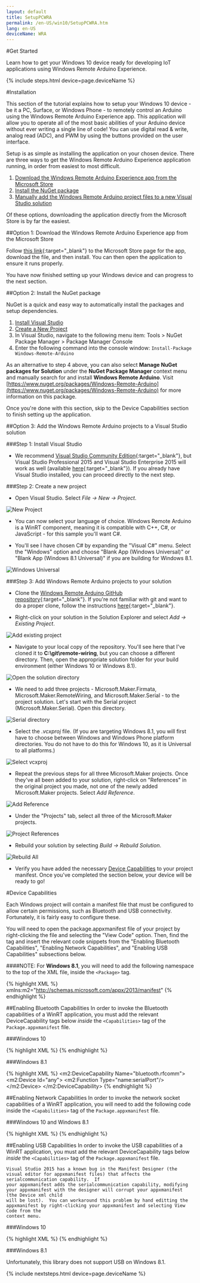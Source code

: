 ```yaml
---
layout: default
title: SetupPCWRA
permalink: /en-US/win10/SetupPCWRA.htm
lang: en-US
deviceName: WRA
---
```


#Get Started

Learn how to get your Windows 10 device ready for developing IoT applications using Windows Remote Arduino Experience.

{% include steps.html device=page.deviceName %}

#Installation

This section of the tutorial explains how to setup your Windows 10 device - be it a PC, Surface, or Windows Phone - to remotely control an Arduino using the Windows Remote Arduino Experience app.  This application will allow you to operate all of the most basic abilities of your Arduino device without ever writing a single line of code! You can use digital read & write, analog read (ADC), and PWM by using the buttons provided on the user interface.  

Setup is as simple as installing the application on your chosen device.  There are three ways to get the Windows Remote Arduino Experience application running, in order from easiest to most difficult.

1. [Download the Windows Remote Arduino Experience app from the Microsoft Store](#option-1-download-the-windows-remote-arduino-experience-app-from-the-microsoft-store)
2. [Install the NuGet package](#option-2-install-the-nuget-package)
3. [Manually add the Windows Remote Arduino project files to a new Visual Studio solution](#option-3-add-the-windows-remote-arduino-projects-to-a-visual-studio-solution)

Of these options, downloading the application directly from the Microsoft Store is by far the easiest.

##Option 1: Download the Windows Remote Arduino Experience app from the Microsoft Store

Follow [this link](https://www.microsoft.com/store/apps/9nblggh2041m){:target="_blank"} to the Microsoft Store page for the app, download the file, and then install.  You can then open the application to ensure it runs properly.

You have now finished setting up your Windows device and can progress to the next section.

##Option 2: Install the NuGet package

NuGet is a quick and easy way to automatically install the packages and setup dependencies.

1. [Install Visual Studio](#step-1-install-visual-studio)
2. [Create a New Project](#step-2-create-a-new-project)
3. In Visual Studio, navigate to the following menu item: Tools > NuGet Package Manager > Package Manager Console
4. Enter the following command into the console window: `Install-Package Windows-Remote-Arduino`

As an alternative to step 4 above, you can also select **Manage NuGet packages for Solution** under the **NuGet Package Manager** context menu and manually search for and install **Windows Remote Arduino**.  Visit [https://www.nuget.org/packages/Windows-Remote-Arduino](https://www.nuget.org/packages/Windows-Remote-Arduino) for more information on this package.

Once you're done with this section, skip to the Device Capabilities section to finish setting up the application.

##Option 3: Add the Windows Remote Arduino projects to a Visual Studio solution

###Step 1: Install Visual Studio

- We recommend [Visual Studio Community Edition](http://go.microsoft.com/fwlink/?LinkID=534599){:target="_blank"}, but Visual Studio Professional 2015 and Visual Studio Enterprise 2015 will work as well (available [here](https://www.visualstudio.com/vs-2015-product-editions){:target="_blank"}). If you already have Visual Studio installed, you can proceed directly to the next step.

###Step 2: Create a new project

- Open Visual Studio.  Select *File -> New -> Project*.

 ![New Project]({{site.baseurl}}/images/remote-wiring/create_00.png)

- You can now select your language of choice. Windows Remote Arduino is a WinRT component, meaning it is compatible with C++, C#, or JavaScript - for this sample you'll want C#.

- You'll see I have chosen C# by expanding the "Visual C#" menu. Select the "Windows" option and choose "Blank App (Windows Universal)" or "Blank App (Windows 8.1 Universal)" if you are building for Windows 8.1.

 ![Windows Universal]({{site.baseurl}}/images/remote-wiring/create_01.png)


###Step 3: Add Windows Remote Arduino projects to your solution

- Clone the [Windows Remote Arduino GitHub repository](https://github.com/ms-iot/remote-wiring/){:target="_blank"}.  If you're not familiar with git and want to do a proper clone, follow the instructions [here](https://help.github.com/articles/cloning-a-repository/){:target="_blank"}.

- Right-click on your solution in the Solution Explorer and select *Add -> Existing Project*.

 ![Add existing project]({{site.baseurl}}/images/remote-wiring/project_00.png)

- Navigate to your local copy of the repository. You'll see here that I've cloned it to **C:\git\remote-wiring**, but you can choose a different directory. Then, open the appropriate solution folder for your build environment (either Windows 10 or Windows 8.1).

 ![Open the solution directory]({{site.baseurl}}/images/remote-wiring/compile_00.png)

- We need to add three projects - Microsoft.Maker.Firmata, Microsoft.Maker.RemoteWiring, and Microsoft.Maker.Serial - to the project solution.  Let's start with the Serial project (Microsoft.Maker.Serial). Open this directory.

 ![Serial directory]({{site.baseurl}}/images/remote-wiring/project_01.png)

- Select the *.vcxproj* file. (If you are targeting Windows 8.1, you will first have to choose between Windows and Windows Phone platform directories. You do not have to do this for Windows 10, as it is Universal to all platforms.)

 ![Select vcxproj]({{site.baseurl}}/images/remote-wiring/project_02.png)

- Repeat the previous steps for all three Microsoft.Maker projects.  Once they've all been added to your solution, right-click on "References" in the original project you made, not one of the newly added Microsoft.Maker projects. Select *Add Reference*.

 ![Add Reference]({{site.baseurl}}/images/remote-wiring/project_05.png)

- Under the "Projects" tab, select all three of the Microsoft.Maker projects.

 ![Project References]({{site.baseurl}}/images/remote-wiring/project_06.png)

- Rebuild your solution by selecting *Build -> Rebuild Solution*.

 ![Rebuild All]({{site.baseurl}}/images/remote-wiring/compile_03.png)

- Verify you have added the necessary [Device Capabilities](#device-capabilities) to your project manifest.  Once you've completed the section below, your device will be ready to go!

#Device Capabilities

Each Windows project will contain a manifest file that must be configured to allow certain permissions, such as Bluetooth and USB connectivity. Fortunately, it is fairly easy to configure these.

You will need to open the package.appxmanifest file of your project by right-clicking the file and selecting the "View Code" option. Then, find the <Capabilities> tag and insert the relevant code snippets from the "Enabling Bluetooth Capabilities", "Enabling Network Capabilities", and "Enabling USB Capabilities" subsections below.

####NOTE:
For **Windows 8.1**, you will need to add the following namespace to the top of the XML file, inside the `<Package>` tag.

{% highlight XML %}
xmlns:m2="http://schemas.microsoft.com/appx/2013/manifest"
{% endhighlight %}

##Enabling Bluetooth Capabilities
In order to invoke the Bluetooth capabilities of a WinRT application, you must add the relevant DeviceCapability tags below *inside* the `<Capabilities>` tag of the `Package.appxmanifest` file.

###Windows 10

{% highlight XML %}
<DeviceCapability Name="bluetooth.rfcomm">
  <Device Id="any">
    <Function Type="name:serialPort"/>
  </Device>
</DeviceCapability>
{% endhighlight %}

###Windows 8.1

{% highlight XML %}
<m2:DeviceCapability Name="bluetooth.rfcomm">
  <m2:Device Id="any">
    <m2:Function Type="name:serialPort"/>
  </m2:Device>
</m2:DeviceCapability>
{% endhighlight %}


##Enabling Network Capabilities
In order to invoke the network socket capabilities of a WinRT application, you will need to add the following code inside the `<Capabilities>` tag of the `Package.appxmanifest` file.

###Windows 10 and Windows 8.1

{% highlight XML %}
<Capability Name="privateNetworkClientServer"/>
<Capability Name="internetClientServer"/>
{% endhighlight %}


##Enabling USB Capabilities
In order to invoke the USB capabilities of a WinRT application, you must add the relevant DeviceCapability tags below *inside* the `<Capabilities>` tag of the `Package.appxmanifest` file.

    Visual Studio 2015 has a known bug in the Manifest Designer (the visual editor for appxmanifest files) that affects the serialcommunication capability.  If 
    your appxmanifest adds the serialcommunication capability, modifying your appxmanifest with the designer will corrupt your appxmanifest (the Device xml child 
    will be lost).  You can workaround this problem by hand editting the appxmanifest by right-clicking your appxmanifest and selecting View Code from the 
    context menu.

###Windows 10

{% highlight XML %}
<DeviceCapability Name="serialcommunication">
  <Device Id="any">
    <Function Type="name:serialPort"/>
  </Device>
</DeviceCapability>
{% endhighlight %}

###Windows 8.1

Unfortunately, this library does not support USB on Windows 8.1.

{% include nextsteps.html device=page.deviceName %}
